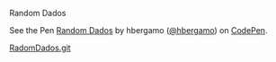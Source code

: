 Random Dados


  <span>See the Pen <a href="https://codepen.io/hbergamo/full/YzJwJzb">
  Random Dados</a> by hbergamo (<a href="https://codepen.io/hbergamo">@hbergamo</a>)
  on <a href="https://codepen.io">CodePen</a>.</span>
  
  
  <a href="https://hsbergamo.github.io/rdn_dados/">RadomDados.git</a>
  


